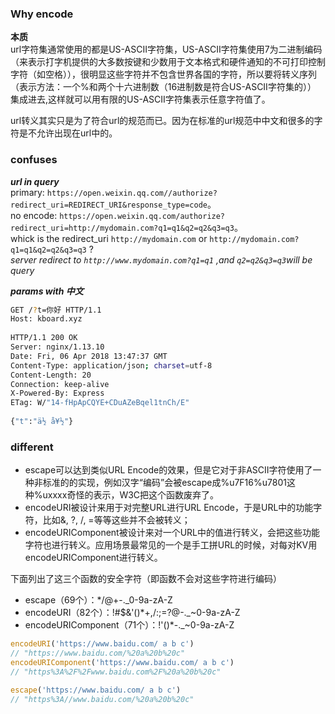 ### Why encode  
**本质**  
url字符集通常使用的都是US-ASCII字符集，US-ASCII字符集使用7为二进制编码（来表示打字机提供的大多数按键和少数用于文本格式和硬件通知的不可打印控制字符（如空格）），很明显这些字符并不包含世界各国的字符，所以要将转义序列（表示方法：一个%和两个十六进制数（16进制数是符合US-ASCII字符集的））
集成进去,这样就可以用有限的US-ASCII字符集表示任意字符值了。

url转义其实只是为了符合url的规范而已。因为在标准的url规范中中文和很多的字符是不允许出现在url中的。

### confuses  
***url in query***  
primary: `https://open.weixin.qq.com//authorize?redirect_uri=REDIRECT_URI&response_type=code`。  
no encode: `https://open.weixin.qq.com/authorize?redirect_uri=http://mydomain.com?q1=q1&q2=q2&q3=q3`。  
whick is the redirect_uri  `http://mydomain.com` or `http://mydomain.com?q1=q1&q2=q2&q3=q3` ?  
*server redirect to `http://www.mydomain.com?q1=q1` ,and `q2=q2&q3=q3`will be query*

***params with 中文***  
```bash
GET /?t=你好 HTTP/1.1                                        
Host: kboard.xyz                                           
                                                           
HTTP/1.1 200 OK                                            
Server: nginx/1.13.10                                      
Date: Fri, 06 Apr 2018 13:47:37 GMT                        
Content-Type: application/json; charset=utf-8              
Content-Length: 20                                         
Connection: keep-alive                                     
X-Powered-By: Express                                      
ETag: W/"14-fHpApCQYE+CDuAZeBqel1tnCh/E"                   
                                                           
{"t":"ä½ å¥½"}
```  


### different 

+ escape可以达到类似URL Encode的效果，但是它对于非ASCII字符使用了一种非标准的的实现，例如汉字“编码”会被escape成%u7F16%u7801这种%uxxxx奇怪的表示，W3C把这个函数废弃了。
+ encodeURI被设计来用于对完整URL进行URL Encode，于是URL中的功能字符，比如&, ?, /, =等等这些并不会被转义；
+ encodeURIComponent被设计来对一个URL中的值进行转义，会把这些功能字符也进行转义。应用场景最常见的一个是手工拼URL的时候，对每对KV用encodeURIComponent进行转义。

下面列出了这三个函数的安全字符（即函数不会对这些字符进行编码）

+ escape（69个）：*/@+-._0-9a-zA-Z
+ encodeURI（82个）：!#$&'()*+,/:;=?@-._~0-9a-zA-Z
+ encodeURIComponent（71个）：!'()*-._~0-9a-zA-Z
```js  
encodeURI('https://www.baidu.com/ a b c')
// "https://www.baidu.com/%20a%20b%20c"
encodeURIComponent('https://www.baidu.com/ a b c')
// "https%3A%2F%2Fwww.baidu.com%2F%20a%20b%20c"

escape('https://www.baidu.com/ a b c')
// "https%3A//www.baidu.com/%20a%20b%20c"
``` 